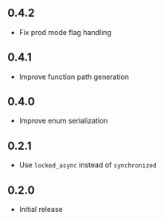 ## 0.4.2

- Fix prod mode flag handling

## 0.4.1

- Improve function path generation

## 0.4.0

- Improve enum serialization

## 0.2.1

- Use `locked_async` instead of `synchronized`

## 0.2.0

- Initial release
